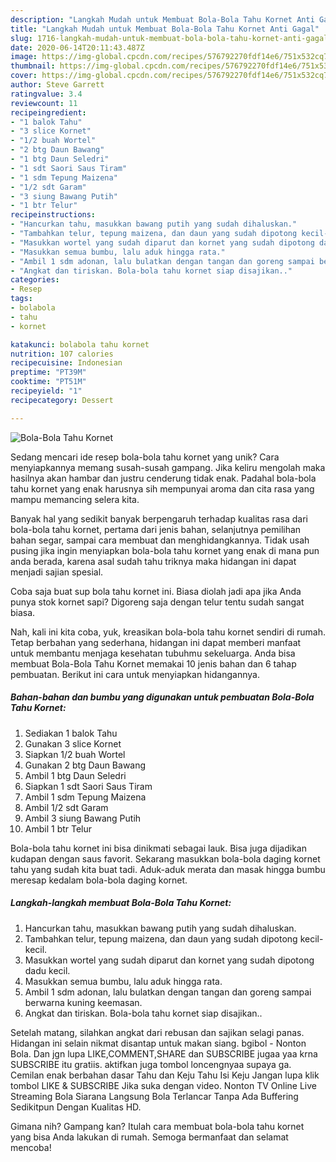 ```yaml
---
description: "Langkah Mudah untuk Membuat Bola-Bola Tahu Kornet Anti Gagal"
title: "Langkah Mudah untuk Membuat Bola-Bola Tahu Kornet Anti Gagal"
slug: 1716-langkah-mudah-untuk-membuat-bola-bola-tahu-kornet-anti-gagal
date: 2020-06-14T20:11:43.487Z
image: https://img-global.cpcdn.com/recipes/576792270fdf14e6/751x532cq70/bola-bola-tahu-kornet-foto-resep-utama.jpg
thumbnail: https://img-global.cpcdn.com/recipes/576792270fdf14e6/751x532cq70/bola-bola-tahu-kornet-foto-resep-utama.jpg
cover: https://img-global.cpcdn.com/recipes/576792270fdf14e6/751x532cq70/bola-bola-tahu-kornet-foto-resep-utama.jpg
author: Steve Garrett
ratingvalue: 3.4
reviewcount: 11
recipeingredient:
- "1 balok Tahu"
- "3 slice Kornet"
- "1/2 buah Wortel"
- "2 btg Daun Bawang"
- "1 btg Daun Seledri"
- "1 sdt Saori Saus Tiram"
- "1 sdm Tepung Maizena"
- "1/2 sdt Garam"
- "3 siung Bawang Putih"
- "1 btr Telur"
recipeinstructions:
- "Hancurkan tahu, masukkan bawang putih yang sudah dihaluskan."
- "Tambahkan telur, tepung maizena, dan daun yang sudah dipotong kecil-kecil."
- "Masukkan wortel yang sudah diparut dan kornet yang sudah dipotong dadu kecil."
- "Masukkan semua bumbu, lalu aduk hingga rata."
- "Ambil 1 sdm adonan, lalu bulatkan dengan tangan dan goreng sampai berwarna kuning keemasan."
- "Angkat dan tiriskan. Bola-bola tahu kornet siap disajikan.."
categories:
- Resep
tags:
- bolabola
- tahu
- kornet

katakunci: bolabola tahu kornet 
nutrition: 107 calories
recipecuisine: Indonesian
preptime: "PT39M"
cooktime: "PT51M"
recipeyield: "1"
recipecategory: Dessert

---
```



![Bola-Bola Tahu Kornet](https://img-global.cpcdn.com/recipes/576792270fdf14e6/751x532cq70/bola-bola-tahu-kornet-foto-resep-utama.jpg)

Sedang mencari ide resep bola-bola tahu kornet yang unik? Cara menyiapkannya memang susah-susah gampang. Jika keliru mengolah maka hasilnya akan hambar dan justru cenderung tidak enak. Padahal bola-bola tahu kornet yang enak harusnya sih mempunyai aroma dan cita rasa yang mampu memancing selera kita.

Banyak hal yang sedikit banyak berpengaruh terhadap kualitas rasa dari bola-bola tahu kornet, pertama dari jenis bahan, selanjutnya pemilihan bahan segar, sampai cara membuat dan menghidangkannya. Tidak usah pusing jika ingin menyiapkan bola-bola tahu kornet yang enak di mana pun anda berada, karena asal sudah tahu triknya maka hidangan ini dapat menjadi sajian spesial.

Coba saja buat sup bola tahu kornet ini. Biasa diolah jadi apa jika Anda punya stok kornet sapi? Digoreng saja dengan telur tentu sudah sangat biasa.


Nah, kali ini kita coba, yuk, kreasikan bola-bola tahu kornet sendiri di rumah. Tetap berbahan yang sederhana, hidangan ini dapat memberi manfaat untuk membantu menjaga kesehatan tubuhmu sekeluarga. Anda bisa membuat Bola-Bola Tahu Kornet memakai 10 jenis bahan dan 6 tahap pembuatan. Berikut ini cara untuk menyiapkan hidangannya.

<!--inarticleads1-->

##### Bahan-bahan dan bumbu yang digunakan untuk pembuatan Bola-Bola Tahu Kornet:

1. Sediakan 1 balok Tahu
1. Gunakan 3 slice Kornet
1. Siapkan 1/2 buah Wortel
1. Gunakan 2 btg Daun Bawang
1. Ambil 1 btg Daun Seledri
1. Siapkan 1 sdt Saori Saus Tiram
1. Ambil 1 sdm Tepung Maizena
1. Ambil 1/2 sdt Garam
1. Ambil 3 siung Bawang Putih
1. Ambil 1 btr Telur


Bola-bola tahu kornet ini bisa dinikmati sebagai lauk. Bisa juga dijadikan kudapan dengan saus favorit. Sekarang masukkan bola-bola daging kornet tahu yang sudah kita buat tadi. Aduk-aduk merata dan masak hingga bumbu meresap kedalam bola-bola daging kornet. 

<!--inarticleads2-->

##### Langkah-langkah membuat Bola-Bola Tahu Kornet:

1. Hancurkan tahu, masukkan bawang putih yang sudah dihaluskan.
1. Tambahkan telur, tepung maizena, dan daun yang sudah dipotong kecil-kecil.
1. Masukkan wortel yang sudah diparut dan kornet yang sudah dipotong dadu kecil.
1. Masukkan semua bumbu, lalu aduk hingga rata.
1. Ambil 1 sdm adonan, lalu bulatkan dengan tangan dan goreng sampai berwarna kuning keemasan.
1. Angkat dan tiriskan. Bola-bola tahu kornet siap disajikan..


Setelah matang, silahkan angkat dari rebusan dan sajikan selagi panas. Hidangan ini selain nikmat disantap untuk makan siang. bgibol - Nonton Bola. Dan jgn lupa LIKE,COMMENT,SHARE dan SUBSCRIBE jugaa yaa krna SUBSCRIBE itu gratiis. aktifkan juga tombol loncengnyaa supaya ga. Cemilan enak berbahan dasar Tahu dan Keju Tahu Isi Keju Jangan lupa klik tombol LIKE &amp; SUBSCRIBE Jika suka dengan video. Nonton TV Online Live Streaming Bola Siarana Langsung Bola Terlancar Tanpa Ada Buffering Sedikitpun Dengan Kualitas HD. 

Gimana nih? Gampang kan? Itulah cara membuat bola-bola tahu kornet yang bisa Anda lakukan di rumah. Semoga bermanfaat dan selamat mencoba!
